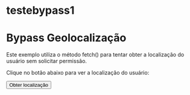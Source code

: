 # testebypass1
<!DOCTYPE html>
<html>
<head>
	<title>Minha página web</title>
</head>
<body>
	<h1>Bypass Geolocalização</h1>
	<p>Este exemplo utiliza o método fetch() para tentar obter a localização do usuário sem solicitar permissão.</p>
	<p>Clique no botão abaixo para ver a localização do usuário:</p>
	<button onclick="getLocation()">Obter localização</button>
	<div id="result"></div>
	<script>
		function getLocation() {
			var result = document.getElementById("result");
			result.innerHTML = "Buscando localização...";
			fetch('https://ipinfo.io/json?token=SUA_CHAVE_AQUI')
				.then(response => response.json())
				.then(data => {
					result.innerHTML = `Localização do usuário: ${data.city}, ${data.region}, ${data.country} (${data.loc})`;
				})
				.catch(error => {
					result.innerHTML = "Erro ao buscar a localização do usuário.";
					console.error(error);
				});
		}
	</script>
</body>
</html>

